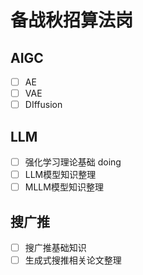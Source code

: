 # 备战秋招算法岗

## AIGC
- [ ] AE
- [ ] VAE
- [ ] DIffusion

## LLM
- [ ] 强化学习理论基础 doing
- [ ] LLM模型知识整理
- [ ] MLLM模型知识整理

## 搜广推
- [ ] 搜广推基础知识
- [ ] 生成式搜推相关论文整理